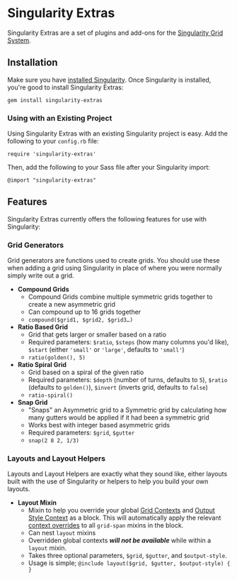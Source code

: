 # Singularity Extras

Singularity Extras are a set of plugins and add-ons for the [Singularity Grid System](https://github.com/Team-Sass/Singularity).

## Installation

Make sure you have [installed Singularity](https://github.com/Team-Sass/Singularity/wiki/Installation). Once Singularity is installed, you're good to install Singularity Extras:

`gem install singularity-extras`

### Using with an Existing Project

Using Singularity Extras with an existing Singularity project is easy. Add the following to your `config.rb` file:

`require 'singularity-extras'`

Then, add the following to your Sass file after your Singularity import:

`@import "singularity-extras"`

## Features

Singularity Extras currently offers the following features for use with Singularity:

### Grid Generators

Grid generators are functions used to create grids. You should use these when adding a grid using Singularity in place of where you were normally simply write out a grid.

* **Compound Grids**
	* Compound Grids combine multiple symmetric grids together to create a new asymmetric grid
	* Can compound up to 16 grids together
	* `compound($grid1, $grid2, $grid3…)`
* **Ratio Based Grid**
	* Grid that gets larger or smaller based on a ratio
	* Required parameters: `$ratio`, `$steps` (how many columns you'd like), `$start` (either `'small'` or `'large'`, defaults to `'small'`)
	* `ratio(golden(), 5)`
* **Ratio Spiral Grid**
	* Grid based on a spiral of the given ratio
	* Required parameters: `$depth` (number of turns, defaults to `5`), `$ratio` (defaults to `golden()`), `$invert` (inverts grid, defaults to `false`)
	* `ratio-spiral()`
* **Snap Grid**
	* "Snaps" an Asymmetric grid to a Symmetric grid by calculating how many gutters would be applied if it had been a symmetric grid
	* Works best with integer based asymmetric grids
	* Required parameters: `$grid`, `$gutter`
	* `snap(2 8 2, 1/3)`

### Layouts and Layout Helpers

Layouts and Layout Helpers are exactly what they sound like, either layouts built with the use of Singularity or helpers to help you build your own layouts.

* **Layout Mixin**
	* Mixin to help you override your global [Grid Contexts](https://github.com/Team-Sass/Singularity/wiki/Creating-Grids) and [Output Style Context](https://github.com/Team-Sass/Singularity/wiki/Output-Styles) as a block. This will automatically apply the relevant [context overrides](https://github.com/Team-Sass/Singularity/wiki/Spanning-The-Grid#context-overrides) to all `grid-span` mixins in the block.
	* Can nest `layout` mixins
	* Overridden global contexts ***will not be available*** while within a `layout` mixin.
	* Takes three optional parameters, `$grid`, `$gutter`, and `$output-style`.
	* Usage is simple; `@include layout($grid, $gutter, $output-style) { }`